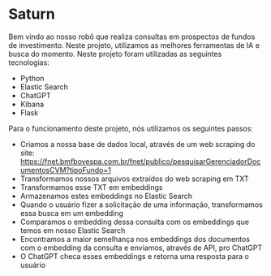 # Saturn
Bem vindo ao nosso robô que realiza consultas em prospectos de fundos de investimento.
Neste projeto, utilizamos as melhores ferramentas de IA e busca do momento. 
Neste projeto foram utilizadas as seguintes tecnologias:
* Python
* Elastic Search
* ChatGPT
* Kibana
* Flask

Para o funcionamento deste projeto, nós utilizamos os seguintes passos:
* Criamos a nossa base de dados local, através de um web scraping do site: https://fnet.bmfbovespa.com.br/fnet/publico/pesquisarGerenciadorDocumentosCVM?tipoFundo=1
* Transformamos nossos arquivos extraídos do web scraping em TXT
* Transformamos esse TXT em embeddings
* Armazenamos estes embeddings no Elastic Search
* Quando o usuário fizer a solicitação de uma informação, transformamos essa busca em um embedding
* Comparamos o embedding dessa consulta com os embeddings que temos em nosso Elastic Search
* Encontramos a maior semelhança nos embeddings dos documentos com o embedding da consulta e enviamos, através de API, pro ChatGPT
* O ChatGPT checa esses embeddings e retorna uma resposta para o usuário
